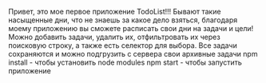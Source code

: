 Привет, это мое первое приложение TodoList!!!
Бывают такие насыщенные дни, что не знаешь за какое дело взяться, благодаря моему приложению вы сможете расписать свои дни на задачи и цели!
Можно добавить задачи, удалить их, отфильтровать их через поисковую строку, а также есть селектор для выбора.
Все задачи сохраняются и можно подгрузить с сервера свои архивные задачи
npm install - чтобы установить node modules 
npm start - чтобы запустить приложение
